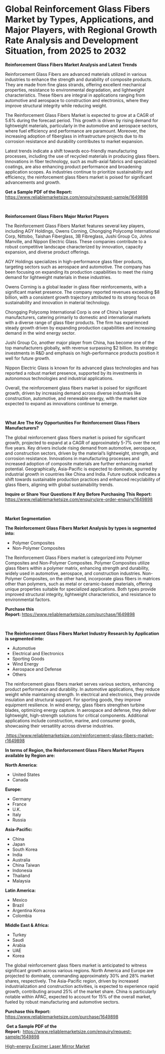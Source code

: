 <p><h1>Global Reinforcement Glass Fibers Market by Types, Applications, and Major Players, with Regional Growth Rate Analysis and Development Situation, from 2025 to 2032</h1></p><p><strong>Reinforcement Glass Fibers Market Analysis and Latest Trends</strong></p>
<p><p>Reinforcement Glass Fibers are advanced materials utilized in various industries to enhance the strength and durability of composite products. They are made from fine glass strands, offering excellent mechanical properties, resistance to environmental degradation, and lightweight characteristics. These fibers are integral in applications ranging from automotive and aerospace to construction and electronics, where they improve structural integrity while reducing weight.</p><p>The Reinforcement Glass Fibers Market is expected to grow at a CAGR of 5.6% during the forecast period. This growth is driven by rising demand for lightweight materials, particularly in the automotive and aerospace sectors, where fuel efficiency and performance are paramount. Moreover, the increasing adoption of fiberglass in infrastructure projects due to its corrosion resistance and durability contributes to market expansion. </p><p>Latest trends indicate a shift towards eco-friendly manufacturing processes, including the use of recycled materials in producing glass fibers. Innovations in fiber technology, such as multi-axial fabrics and specialized coatings, are also enhancing product performance and broadening application scopes. As industries continue to prioritize sustainability and efficiency, the reinforcement glass fibers market is poised for significant advancements and growth.</p></p>
<p><strong>Get a Sample PDF of the Report:&nbsp;</strong> <a href="https://www.reliablemarketsize.com/enquiry/request-sample/1649898?utm_campaign=2307&utm_medium=2&utm_source=Github&utm_content=ia&utm_term=23032025&utm_id=reinforcement-glass-fibers">https://www.reliablemarketsize.com/enquiry/request-sample/1649898</a></p>
<p>&nbsp;</p>
<p><strong>Reinforcement Glass Fibers Major Market Players</strong></p>
<p><p>The Reinforcement Glass Fibers Market features several key players, including AGY Holdings, Owens Corning, Chongqing Polycomp International Corp, Nittobo, Taishan Fiberglass, 3B Fibreglass, Jushi Group Co, Johns Manville, and Nippon Electric Glass. These companies contribute to a robust competitive landscape characterized by innovation, capacity expansion, and diverse product offerings.</p><p>AGY Holdings specializes in high-performance glass fiber products, targeting sectors such as aerospace and automotive. The company has been focusing on expanding its production capabilities to meet the rising demand for lightweight materials in these industries.</p><p>Owens Corning is a global leader in glass fiber reinforcements, with a significant market presence. The company reported revenues exceeding $8 billion, with a consistent growth trajectory attributed to its strong focus on sustainability and innovation in material technology.</p><p>Chongqing Polycomp International Corp is one of China's largest manufacturers, catering primarily to domestic and international markets with a diverse range of glass fiber products. The firm has experienced steady growth driven by expanding production capabilities and increasing demand in the wind energy sector.</p><p>Jushi Group Co, another major player from China, has become one of the top manufacturers globally, with revenue surpassing $2 billion. Its strategic investments in R&D and emphasis on high-performance products position it well for future growth.</p><p>Nippon Electric Glass is known for its advanced glass technologies and has reported a robust market presence, supported by its investments in autonomous technologies and industrial applications.</p><p>Overall, the reinforcement glass fibers market is poised for significant growth, driven by increasing demand across diverse industries like construction, automotive, and renewable energy, with the market size expected to expand as innovations continue to emerge.</p></p>
<p>&nbsp;</p>
<p><strong>What Are The Key Opportunities For Reinforcement Glass Fibers Manufacturers?</strong></p>
<p><p>The global reinforcement glass fibers market is poised for significant growth, projected to expand at a CAGR of approximately 5-7% over the next five years. Key drivers include rising demand from automotive, aerospace, and construction sectors, driven by the material’s lightweight, strength, and corrosion resistance. Innovations in manufacturing processes and increased adoption of composite materials are further enhancing market potential. Geographically, Asia-Pacific is expected to dominate, spurred by industrial growth in countries like China and India. Future outlook indicates a shift towards sustainable production practices and enhanced recyclability of glass fibers, aligning with global sustainability trends.</p></p>
<p><strong>Inquire or Share Your Questions If Any Before Purchasing This Report:</strong> <a href="https://www.reliablemarketsize.com/enquiry/pre-order-enquiry/1649898?utm_campaign=2307&utm_medium=2&utm_source=Github&utm_content=ia&utm_term=23032025&utm_id=reinforcement-glass-fibers">https://www.reliablemarketsize.com/enquiry/pre-order-enquiry/1649898</a></p>
<p>&nbsp;</p>
<p><strong>Market Segmentation</strong></p>
<p><strong>The Reinforcement Glass Fibers Market Analysis by types is segmented into:</strong></p>
<p><ul><li>Polymer Composites</li><li>Non-Polymer Composites</li></ul></p>
<p><p>The Reinforcement Glass Fibers market is categorized into Polymer Composites and Non-Polymer Composites. Polymer Composites utilize glass fibers within a polymer matrix, enhancing strength and durability, widely used in automotive, aerospace, and construction industries. Non-Polymer Composites, on the other hand, incorporate glass fibers in matrices other than polymers, such as metal or ceramic-based materials, offering unique properties suitable for specialized applications. Both types provide improved structural integrity, lightweight characteristics, and resistance to environmental factors.</p></p>
<p><strong>Purchase this Report:&nbsp;</strong><a href="https://www.reliablemarketsize.com/purchase/1649898?utm_campaign=2307&utm_medium=2&utm_source=Github&utm_content=ia&utm_term=23032025&utm_id=reinforcement-glass-fibers">https://www.reliablemarketsize.com/purchase/1649898</a></p>
<p>&nbsp;</p>
<p><strong>The Reinforcement Glass Fibers Market Industry Research by Application is segmented into:</strong></p>
<p><ul><li>Automotive</li><li>Electrical and Electronics</li><li>Sporting Goods</li><li>Wind Energy</li><li>Aerospace and Defense</li><li>Others</li></ul></p>
<p><p>The reinforcement glass fibers market serves various sectors, enhancing product performance and durability. In automotive applications, they reduce weight while maintaining strength. In electrical and electronics, they provide insulation and structural support. For sporting goods, they improve equipment resilience. In wind energy, glass fibers strengthen turbine blades, optimizing energy capture. In aerospace and defense, they deliver lightweight, high-strength solutions for critical components. Additional applications include construction, marine, and consumer goods, showcasing their versatility across diverse industries.</p></p>
<p><a href="https://www.reliablemarketsize.com/reinforcement-glass-fibers-market-r1649898?utm_campaign=2307&utm_medium=2&utm_source=Github&utm_content=ia&utm_term=23032025&utm_id=reinforcement-glass-fibers">&nbsp;https://www.reliablemarketsize.com/reinforcement-glass-fibers-market-r1649898</a></p>
<p><strong>In terms of Region, the Reinforcement Glass Fibers Market Players available by Region are:</strong></p>
<p>
    <p> <strong> North America: </strong>
        <ul>
            <li>United States</li>
            <li>Canada</li>
        </ul>
        </p> 
    <p> <strong> Europe: </strong>
        <ul>
            <li>Germany</li>
            <li>France</li>
            <li>U.K.</li>
            <li>Italy</li>
            <li>Russia</li>
        </ul>
        </p> 
    <p> <strong> Asia-Pacific: </strong>
        <ul>
            <li>China</li>
            <li>Japan</li>
            <li>South Korea</li>
            <li>India</li>
            <li>Australia</li>
            <li>China Taiwan</li>
            <li>Indonesia</li>
            <li>Thailand</li>
            <li>Malaysia</li>
        </ul>
        </p> 
    <p> <strong> Latin America: </strong>
        <ul>
            <li>Mexico</li>
            <li>Brazil</li>
            <li>Argentina Korea</li>
            <li>Colombia</li>
        </ul>
        </p> 
    <p> <strong> Middle East & Africa: </strong>
        <ul>
            <li>Turkey</li>
            <li>Saudi</li>
            <li>Arabia</li>
            <li>UAE</li>
            <li>Korea</li>
        </ul>
    </p>
    </p>
<p><p>The global reinforcement glass fibers market is anticipated to witness significant growth across various regions. North America and Europe are projected to dominate, commanding approximately 30% and 28% market shares, respectively. The Asia-Pacific region, driven by increased industrialization and construction activities, is expected to experience rapid growth, contributing around 25% of the market share. China is particularly notable within APAC, expected to account for 15% of the overall market, fueled by robust manufacturing and automotive sectors.</p></p>
<p><strong>Purchase this Report: </strong><a href="https://www.reliablemarketsize.com/purchase/1649898?utm_campaign=2307&utm_medium=2&utm_source=Github&utm_content=ia&utm_term=23032025&utm_id=reinforcement-glass-fibers">https://www.reliablemarketsize.com/purchase/1649898</a></p>
<p>&nbsp;<strong>Get a Sample PDF of the Report:&nbsp;&nbsp;</strong><a href="https://www.reliablemarketsize.com/enquiry/request-sample/1649898?utm_campaign=2307&utm_medium=2&utm_source=Github&utm_content=ia&utm_term=23032025&utm_id=reinforcement-glass-fibers">https://www.reliablemarketsize.com/enquiry/request-sample/1649898</a></p>
<p><strong></strong></p>
<p><p><a href="https://github.com/WashimHussain441/Market-Research-Report-List-2/blob/main/high-energy-excimer-laser-mirror-market.md?utm_campaign=2307&utm_medium=2&utm_source=Github&utm_content=ia&utm_term=23032025&utm_id=reinforcement-glass-fibers">High-energy Excimer Laser Mirror Market</a></p></p>
